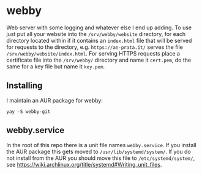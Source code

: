 # webby
Web server with some logging and whatever else I end up adding. To use just put all your website into the `/srv/webby/website` directory, for each directory located within if it contains an `index.html` file that will be served for requests to the directory, e.g. `https://an-prata.it/` serves the file `/srv/webby/website/index.html`. For serving HTTPS requests place a certificate file into the `/srv/webby/` directory and name it `cert.pem`, do the same for a key file but name it `key.pem`.

## Installing
I maintain an AUR package for webby:
```
yay -S webby-git
```

## webby.service
In the root of this repo there is a unit file names `webby.service`. If you install the AUR package this gets moved to `/usr/lib/systemd/system/`. If you do not install from the AUR you should move this file to `/etc/systemd/system/`, see https://wiki.archlinux.org/title/systemd#Writing_unit_files.
